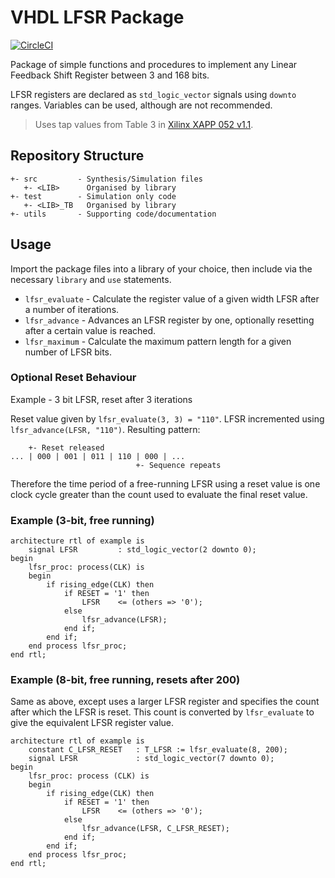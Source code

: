 VHDL LFSR Package
=================

[![CircleCI](https://circleci.com/gh/richjyoung/lfsr-package/tree/master.svg?style=svg)](https://circleci.com/gh/richjyoung/lfsr-package/tree/master)

Package of simple functions and procedures to implement any Linear Feedback
Shift Register between 3 and 168 bits.

LFSR registers are declared as `std_logic_vector` signals using `downto` ranges.
Variables can be used, although are not recommended.

> Uses tap values from Table 3 in [Xilinx XAPP 052 v1.1](https://www.xilinx.com/support/documentation/application_notes/xapp052.pdf).

## Repository Structure

```
+- src         - Synthesis/Simulation files
   +- <LIB>      Organised by library
+- test        - Simulation only code
   +- <LIB>_TB   Organised by library
+- utils       - Supporting code/documentation
```

## Usage
Import the package files into a library of your choice, then include via the
necessary `library` and `use` statements.

* `lfsr_evaluate` - Calculate the register value of a given width LFSR after a
number of iterations.
* `lfsr_advance` - Advances an LFSR register by one, optionally resetting after
a certain value is reached.
* `lfsr_maximum` - Calculate the maximum pattern length for a given number of
LFSR bits.

### Optional Reset Behaviour
Example - 3 bit LFSR, reset after 3 iterations

Reset value given by `lfsr_evaluate(3, 3) = "110"`. LFSR incremented using
`lfsr_advance(LFSR, "110")`.  Resulting pattern:
```
    +- Reset released
... | 000 | 001 | 011 | 110 | 000 | ...
                            +- Sequence repeats
```
Therefore the time period of a free-running LFSR using a reset value is one
clock cycle greater than the count used to evaluate the final reset value.

### Example (3-bit, free running)
```
architecture rtl of example is
    signal LFSR         : std_logic_vector(2 downto 0);
begin
    lfsr_proc: process(CLK) is
    begin
        if rising_edge(CLK) then
            if RESET = '1' then
                LFSR    <= (others => '0');
            else
                lfsr_advance(LFSR);
            end if;
        end if;
    end process lfsr_proc;
end rtl;
```

### Example (8-bit, free running, resets after 200)
Same as above, except uses a larger LFSR register and specifies the count after
which the LFSR is reset.  This count is converted by `lfsr_evaluate` to give the
equivalent LFSR register value.
```
architecture rtl of example is
    constant C_LFSR_RESET   : T_LFSR := lfsr_evaluate(8, 200);
    signal LFSR             : std_logic_vector(7 downto 0);
begin
    lfsr_proc: process (CLK) is
    begin
        if rising_edge(CLK) then
            if RESET = '1' then
                LFSR    <= (others => '0');
            else
                lfsr_advance(LFSR, C_LFSR_RESET);
            end if;
        end if;
    end process lfsr_proc;
end rtl;
```